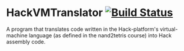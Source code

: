 # HackVMTranslator [![Build Status](https://travis-ci.org/mfl28/HackVMTranslator.svg?branch=master)](https://travis-ci.org/mfl28/HackVMTranslator)
A program that translates code written in the Hack-platform's virtual-machine language (as defined in the nand2tetris course) into Hack assembly code.
